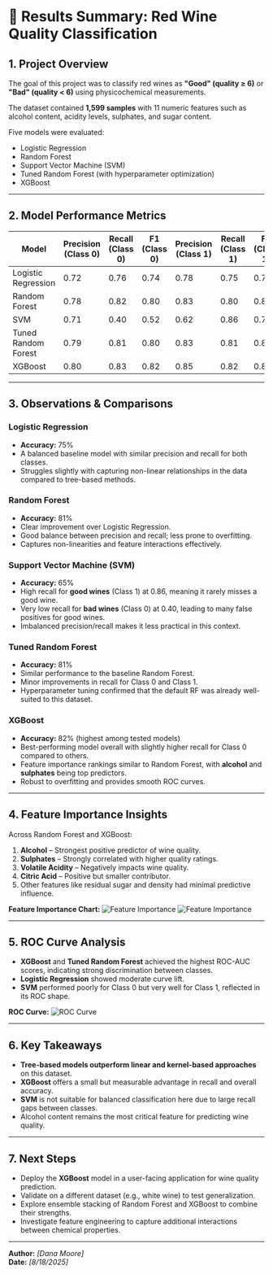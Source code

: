 # 🍷 Results Summary: Red Wine Quality Classification

## 1. Project Overview
The goal of this project was to classify red wines as **"Good" (quality ≥ 6)** or **"Bad" (quality < 6)** using physicochemical measurements.  

The dataset contained **1,599 samples** with 11 numeric features such as alcohol content, acidity levels, sulphates, and sugar content.  

Five models were evaluated:
- Logistic Regression
- Random Forest
- Support Vector Machine (SVM)
- Tuned Random Forest (with hyperparameter optimization)
- XGBoost

---

## 2. Model Performance Metrics

| Model                  | Precision (Class 0) | Recall (Class 0) | F1 (Class 0) | Precision (Class 1) | Recall (Class 1) | F1 (Class 1) | Accuracy |
|------------------------|--------------------|------------------|--------------|---------------------|------------------|--------------|----------|
| Logistic Regression    | 0.72               | 0.76             | 0.74         | 0.78                | 0.75             | 0.76         | 0.75     |
| Random Forest          | 0.78               | 0.82             | 0.80         | 0.83                | 0.80             | 0.81         | 0.81     |
| SVM                    | 0.71               | 0.40             | 0.52         | 0.62                | 0.86             | 0.72         | 0.65     |
| Tuned Random Forest    | 0.79               | 0.81             | 0.80         | 0.83                | 0.81             | 0.82         | 0.81     |
| XGBoost                | 0.80               | 0.83             | 0.82         | 0.85                | 0.82             | 0.83         | 0.82     |

---

## 3. Observations & Comparisons

### Logistic Regression
- **Accuracy:** 75%
- A balanced baseline model with similar precision and recall for both classes.
- Struggles slightly with capturing non-linear relationships in the data compared to tree-based methods.

### Random Forest
- **Accuracy:** 81%
- Clear improvement over Logistic Regression.
- Good balance between precision and recall; less prone to overfitting.
- Captures non-linearities and feature interactions effectively.

### Support Vector Machine (SVM)
- **Accuracy:** 65%
- High recall for **good wines** (Class 1) at 0.86, meaning it rarely misses a good wine.
- Very low recall for **bad wines** (Class 0) at 0.40, leading to many false positives for good wines.
- Imbalanced precision/recall makes it less practical in this context.

### Tuned Random Forest
- **Accuracy:** 81%
- Similar performance to the baseline Random Forest.
- Minor improvements in recall for Class 0 and Class 1.
- Hyperparameter tuning confirmed that the default RF was already well-suited to this dataset.

### XGBoost
- **Accuracy:** 82% (highest among tested models)
- Best-performing model overall with slightly higher recall for Class 0 compared to others.
- Feature importance rankings similar to Random Forest, with **alcohol** and **sulphates** being top predictors.
- Robust to overfitting and provides smooth ROC curves.

---

## 4. Feature Importance Insights
Across Random Forest and XGBoost:
1. **Alcohol** – Strongest positive predictor of wine quality.
2. **Sulphates** – Strongly correlated with higher quality ratings.
3. **Volatile Acidity** – Negatively impacts wine quality.
4. **Citric Acid** – Positive but smaller contributor.
5. Other features like residual sugar and density had minimal predictive influence.

**Feature Importance Chart:**
![Feature Importance](images/feature_importance_rf.png)
![Feature Importance](images/feature_importance_XGBoost.png)

---

## 5. ROC Curve Analysis
- **XGBoost** and **Tuned Random Forest** achieved the highest ROC-AUC scores, indicating strong discrimination between classes.
- **Logistic Regression** showed moderate curve lift.
- **SVM** performed poorly for Class 0 but very well for Class 1, reflected in its ROC shape.

**ROC Curve:**
![ROC Curve](images/roc_curve_tuned_rf.png)

---

## 6. Key Takeaways
- **Tree-based models outperform linear and kernel-based approaches** on this dataset.
- **XGBoost** offers a small but measurable advantage in recall and overall accuracy.
- **SVM** is not suitable for balanced classification here due to large recall gaps between classes.
- Alcohol content remains the most critical feature for predicting wine quality.

---

## 7. Next Steps
- Deploy the **XGBoost** model in a user-facing application for wine quality prediction.
- Validate on a different dataset (e.g., white wine) to test generalization.
- Explore ensemble stacking of Random Forest and XGBoost to combine their strengths.
- Investigate feature engineering to capture additional interactions between chemical properties.

---

**Author:** _[Dana Moore]_  
**Date:** _[8/18/2025]_
